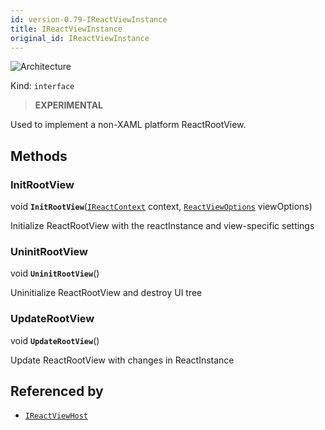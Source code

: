 ```yaml
---
id: version-0.79-IReactViewInstance
title: IReactViewInstance
original_id: IReactViewInstance
---
```


![Architecture](https://img.shields.io/badge/architecture-new_&_old-green)

Kind: `interface`

> **EXPERIMENTAL**

Used to implement a non-XAML platform ReactRootView.

## Methods
### InitRootView
void **`InitRootView`**([`IReactContext`](IReactContext) context, [`ReactViewOptions`](ReactViewOptions) viewOptions)

Initialize ReactRootView with the reactInstance and view-specific settings

### UninitRootView
void **`UninitRootView`**()

Uninitialize ReactRootView and destroy UI tree

### UpdateRootView
void **`UpdateRootView`**()

Update ReactRootView with changes in ReactInstance

## Referenced by
- [`IReactViewHost`](IReactViewHost)
